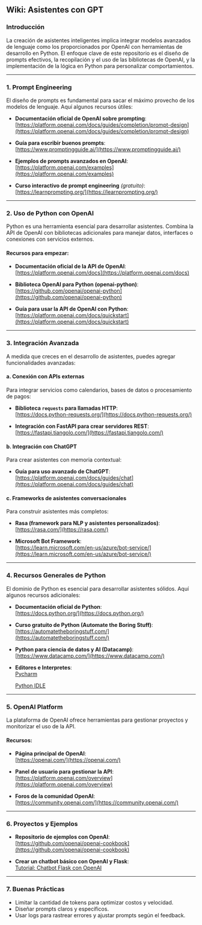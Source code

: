 ## **Wiki: Asistentes con GPT**

### **Introducción**
La creación de asistentes inteligentes implica integrar modelos avanzados de lenguaje como los proporcionados por OpenAI con herramientas de desarrollo en Python. El enfoque clave de este repositorio es el diseño de prompts efectivos, la recopilación y el uso de las bibliotecas de OpenAI, y la implementación de la lógica en Python para personalizar comportamientos.

---

### **1. Prompt Engineering**
El diseño de prompts es fundamental para sacar el máximo provecho de los modelos de lenguaje. Aquí algunos recursos útiles:

- **Documentación oficial de OpenAI sobre prompting**:  
  [https://platform.openai.com/docs/guides/completion/prompt-design](https://platform.openai.com/docs/guides/completion/prompt-design)

- **Guía para escribir buenos prompts**:  
  [https://www.promptingguide.ai/](https://www.promptingguide.ai/)

- **Ejemplos de prompts avanzados en OpenAI**:  
  [https://platform.openai.com/examples](https://platform.openai.com/examples)

- **Curso interactivo de prompt engineering** *(gratuito)*:  
  [https://learnprompting.org/](https://learnprompting.org/)

---

### **2. Uso de Python con OpenAI**
Python es una herramienta esencial para desarrollar asistentes. Combina la API de OpenAI con bibliotecas adicionales para manejar datos, interfaces o conexiones con servicios externos.

#### Recursos para empezar:
- **Documentación oficial de la API de OpenAI**:  
  [https://platform.openai.com/docs](https://platform.openai.com/docs)

- **Biblioteca OpenAI para Python (openai-python)**:  
  [https://github.com/openai/openai-python](https://github.com/openai/openai-python)

- **Guía para usar la API de OpenAI con Python**:  
  [https://platform.openai.com/docs/quickstart](https://platform.openai.com/docs/quickstart)

---

### **3. Integración Avanzada**
A medida que creces en el desarrollo de asistentes, puedes agregar funcionalidades avanzadas:

#### **a. Conexión con APIs externas**
Para integrar servicios como calendarios, bases de datos o procesamiento de pagos:
- **Biblioteca `requests` para llamadas HTTP**:  
  [https://docs.python-requests.org/](https://docs.python-requests.org/)

- **Integración con FastAPI para crear servidores REST**:  
  [https://fastapi.tiangolo.com/](https://fastapi.tiangolo.com/)

#### **b. Integración con ChatGPT**
Para crear asistentes con memoria contextual:
- **Guía para uso avanzado de ChatGPT**:  
  [https://platform.openai.com/docs/guides/chat](https://platform.openai.com/docs/guides/chat)

#### **c. Frameworks de asistentes conversacionales**
Para construir asistentes más completos:
- **Rasa (framework para NLP y asistentes personalizados)**:  
  [https://rasa.com/](https://rasa.com/)

- **Microsoft Bot Framework**:  
  [https://learn.microsoft.com/en-us/azure/bot-service/](https://learn.microsoft.com/en-us/azure/bot-service/)

---

### **4. Recursos Generales de Python**
El dominio de Python es esencial para desarrollar asistentes sólidos. Aquí algunos recursos adicionales:

- **Documentación oficial de Python**:  
  [https://docs.python.org/](https://docs.python.org/)

- **Curso gratuito de Python (Automate the Boring Stuff)**:  
  [https://automatetheboringstuff.com/](https://automatetheboringstuff.com/)

- **Python para ciencia de datos y AI (Datacamp)**:  
  [https://www.datacamp.com/](https://www.datacamp.com/)

- **Editores e Interpretes**:  
  [Pycharm](https://github.com/JetBrains/awesome-pycharm/)
  
  [Python IDLE](https://www.python.org/doc/)

---

### **5. OpenAI Platform**
La plataforma de OpenAI ofrece herramientas para gestionar proyectos y monitorizar el uso de la API.

#### Recursos:
- **Página principal de OpenAI**:  
  [https://openai.com/](https://openai.com/)

- **Panel de usuario para gestionar la API**:  
  [https://platform.openai.com/overview](https://platform.openai.com/overview)

- **Foros de la comunidad OpenAI**:  
  [https://community.openai.com/](https://community.openai.com/)

---

### **6. Proyectos y Ejemplos**
- **Repositorio de ejemplos con OpenAI**:  
  [https://github.com/openai/openai-cookbook](https://github.com/openai/openai-cookbook)

- **Crear un chatbot básico con OpenAI y Flask**:  
  [Tutorial: Chatbot Flask con OpenAI](https://medium.com/codingthesmartway-com-blog/building-a-chatbot-using-flask-and-openai-api-94cfa2b78e17)

---

### **7. Buenas Prácticas**
- Limitar la cantidad de tokens para optimizar costos y velocidad.
- Diseñar prompts claros y específicos.
- Usar logs para rastrear errores y ajustar prompts según el feedback.
